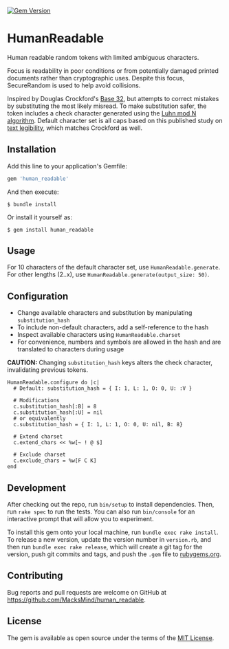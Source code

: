 [![Gem Version](https://badge.fury.io/rb/human_readable.svg)](https://badge.fury.io/rb/human_readable)

# HumanReadable

Human readable random tokens with limited ambiguous characters.

Focus is readability in poor conditions or from potentially damaged printed documents rather than cryptographic uses.
Despite this focus, SecureRandom is used to help avoid collisions.

Inspired by Douglas Crockford's [Base 32](https://www.crockford.com/base32.html), but attempts to correct mistakes by substituting the most likely misread.
To make substitution safer, the token includes a check character generated using the [Luhn mod N algorithm](https://en.wikipedia.org/wiki/Luhn_mod_N_algorithm).
Default character set is all caps based on this published study on [text legibility](https://www.ncbi.nlm.nih.gov/pmc/articles/PMC2016788/), which matches Crockford as well.

## Installation

Add this line to your application's Gemfile:

```ruby
gem 'human_readable'
```

And then execute:

    $ bundle install

Or install it yourself as:

    $ gem install human_readable

## Usage

For 10 characters of the default character set, use `HumanReadable.generate`.
For other lengths (2..x), use `HumanReadable.generate(output_size: 50)`.

## Configuration

* Change available characters and substitution by manipulating `substitution_hash`
* To include non-default characters, add a self-reference to the hash
* Inspect available characters using `HumanReadable.charset`
* For convenience, numbers and symbols are allowed in the hash and are translated to characters during usage

**CAUTION:** Changing `substitution_hash` keys alters the check character, invalidating previous tokens.


    HumanReadable.configure do |c|
      # Default: substitution_hash = { I: 1, L: 1, O: 0, U: :V }

      # Modifications
      c.substitution_hash[:B] = 8
      c.substitution_hash[:U] = nil
      # or equivalently
      c.substitution_hash = { I: 1, L: 1, O: 0, U: nil, B: 8}

      # Extend charset
      c.extend_chars << %w[~ ! @ $]

      # Exclude charset
      c.exclude_chars = %w[F C K]
    end

## Development

After checking out the repo, run `bin/setup` to install dependencies. Then, run `rake spec` to run the tests. You can also run `bin/console` for an interactive prompt that will allow you to experiment.

To install this gem onto your local machine, run `bundle exec rake install`. To release a new version, update the version number in `version.rb`, and then run `bundle exec rake release`, which will create a git tag for the version, push git commits and tags, and push the `.gem` file to [rubygems.org](https://rubygems.org).

## Contributing

Bug reports and pull requests are welcome on GitHub at <https://github.com/MacksMind/human_readable>.


## License

The gem is available as open source under the terms of the [MIT License](https://opensource.org/licenses/MIT).
